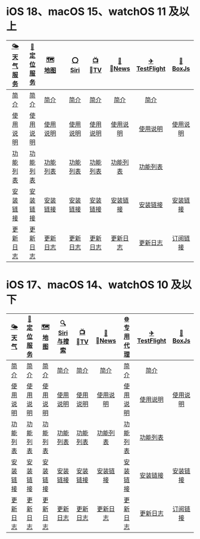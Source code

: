 # iOS 18、macOS 15、watchOS 11 及以上
| [🌤<br>天气服务](./🌤-天气服务) | [📍<br>定位服务](./📍-定位服务) | [🗺️<br>地图](./🗺-地图) | | [⭕<br>Siri](./⭕-Siri) | [📺<br>TV](./📺-TV) | [📰<br>News](./📰-News) | [✈<br>TestFlight](./✈-TestFlight) | [🧰<br>BoxJs](./🧰-BoxJs) |
| :---: | :---: | :---: | :---: | :---: | :---: | :---: | :---: | :---: |
| [简介](./🌤-天气服务#简介) | [简介](./📍-定位服务#简介) | [简介](./🗺-地图#简介) | | [简介](./⭕-Siri#简介) | [简介](./📺-TV#简介) | [简介](./📰-News#简介) | [简介](./✈-TestFlight#简介) | |
| [使用说明](./🌤-天气服务#使用说明) | [使用说明](./📍-定位服务#使用说明) | [使用说明](./🗺-地图#使用说明) | | [使用说明](./⭕-Siri#使用说明) | [使用说明](./📺-TV#使用说明) | [使用说明](./📰-News#使用说明) | [使用说明](./✈-TestFlight#使用说明) | [使用说明](./🧰-BoxJs#使用说明) |
| [功能列表](./🌤-天气服务#功能列表) | [功能列表](./📍-定位服务#功能列表) | [功能列表](./🗺-地图#功能列表) | | [功能列表](./⭕-Siri#功能列表) | [功能列表](./📺-TV#功能列表) | [功能列表](./📰-News#功能列表) | [功能列表](./✈-TestFlight#功能列表) | |
| [安装链接](./🌤-天气服务#安装链接) | [安装链接](./📍-定位服务#安装链接) | [安装链接](./🗺-地图#安装链接) | | [安装链接](./⭕-Siri#安装链接) | [安装链接](./📺-TV#安装链接) | [安装链接](./📰-News#安装链接) | [安装链接](./✈-TestFlight#安装链接) | [安装链接](./🧰-BoxJs#BoxJs安装链接) |
| [更新日志](./🌤-天气服务#更新日志) | [更新日志](./📍-定位服务#更新日志) | [更新日志](./🗺-地图#更新日志) | | [更新日志](./⭕-Siri#更新日志) | [更新日志](./📺-TV#更新日志) | [更新日志](./📰-News#更新日志) | [更新日志](./✈-TestFlight#更新日志) | [订阅链接](./🧰-BoxJs#ios-18macos-15watchos-11-及以上) |

# iOS 17、macOS 14、watchOS 10 及以下
| [🌤<br>天气](./🌤-天气) | [📍<br>定位服务](./📍-定位服务) | [🗺️<br>地图](./🗺-地图) | [🔍<br>Siri与搜索](./🔍-Siri与搜索) | [📺<br>TV](./📺-TV) | [📰<br>News](./📰-News) | [🌐<br>专用代理](./🌐-专用代理) | [✈<br>TestFlight](./✈-TestFlight) | [🧰<br>BoxJs](./🧰-BoxJs) |
| :---: | :---: | :---: | :---: | :---: | :---: | :---: | :---: | :---: |
| [简介](./🌤-天气#简介) | [简介](./📍-定位服务#简介) | [简介](./🗺-地图#简介) | [简介](./🔍-Siri与搜索#简介) | [简介](./📺-TV#简介) | [简介](./📰-News#简介) | [简介](./🌐-专用代理#简介) | [简介](./✈-TestFlight#简介) | |
| [使用说明](./🌤-天气#使用说明) | [使用说明](./📍-定位服务#使用说明) | [使用说明](./🗺-地图#使用说明) | [使用说明](./🔍-Siri与搜索#使用说明) | [使用说明](./📺-TV#使用说明) | [使用说明](./📰-News#使用说明) | [使用说明](./🌐-专用代理#使用说明) | [使用说明](./✈-TestFlight#使用说明) | [使用说明](./🧰-BoxJs#使用说明) |
| [功能列表](./🌤-天气#功能列表) | [功能列表](./📍-定位服务#功能列表) | [功能列表](./🗺-地图#功能列表) | [功能列表](./🔍-Siri与搜索#功能列表) | [功能列表](./📺-TV#功能列表) | [功能列表](./📰-News#功能列表) | [功能列表](./🌐-专用代理#功能列表) | [功能列表](./✈-TestFlight#功能列表) | |
| [安装链接](./🌤-天气#安装链接) | [安装链接](./📍-定位服务#安装链接) | [安装链接](./🗺-地图#安装链接) | [安装链接](./🔍-Siri与搜索#安装链接) | [安装链接](./📺-TV#安装链接) | [安装链接](./📰-News#安装链接) | [安装链接](./🌐-专用代理#安装链接) | [安装链接](./✈-TestFlight#安装链接) | [安装链接](./🧰-BoxJs#BoxJs安装链接) |
| [更新日志](./🌤-天气#更新日志) | [更新日志](./📍-定位服务#更新日志) | [更新日志](./🗺-地图#更新日志) | [更新日志](./🔍-Siri与搜索#更新日志) | [更新日志](./📺-TV#更新日志) | [更新日志](./📰-News#更新日志) | [更新日志](./🌐-专用代理#更新日志) | [更新日志](./✈-TestFlight#更新日志) | [订阅链接](./🧰-BoxJs#ios-17macos-14watchos-10-及以下) |